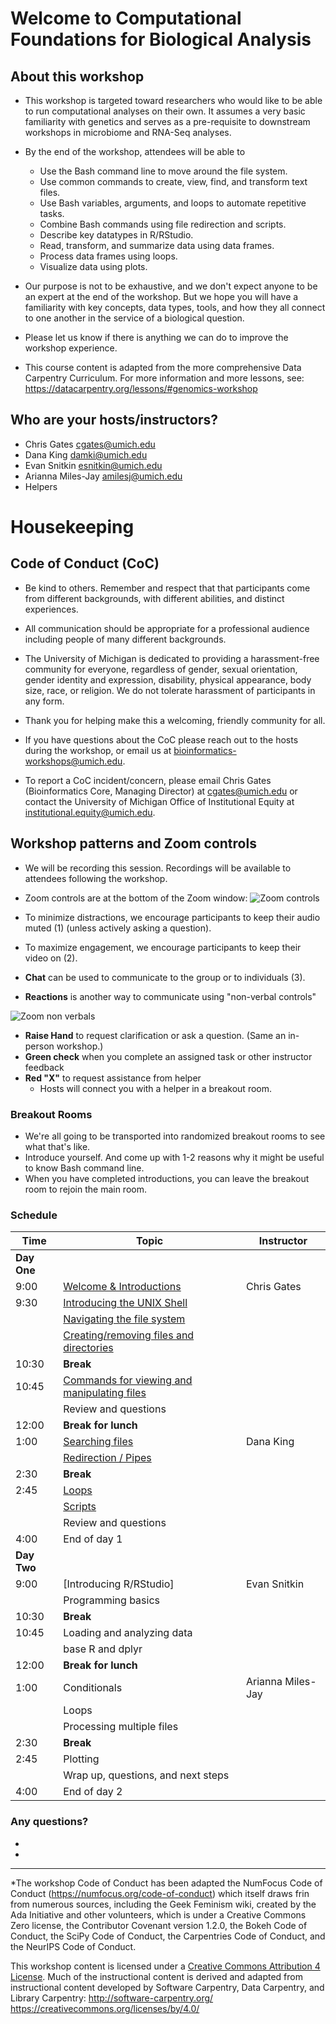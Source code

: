 # Welcome to Computational Foundations for Biological Analysis

## About this workshop

- This workshop is targeted toward researchers who would like to be able to run
  computational analyses on their own. It assumes a very basic familiarity with
  genetics and serves as a pre-requisite to downstream workshops in microbiome
  and RNA-Seq analyses.

- By the end of the workshop, attendees will be able to
  - Use the Bash command line to move around the file system.
  - Use common commands to create, view, find, and transform text files.
  - Use Bash variables, arguments, and loops to automate repetitive tasks.
  - Combine Bash commands using file redirection and scripts.
  - Describe key datatypes in R/RStudio.
  - Read, transform, and summarize data using data frames.
  - Process data frames using loops.
  - Visualize data using plots.


- Our purpose is not to be exhaustive, and we don't expect anyone to be an expert
  at the end of the workshop. But we hope you will have a familiarity with key
  concepts, data types, tools, and how they all connect to one another in the
  service of a biological question.


- Please let us know if there is anything we can do to improve the workshop
  experience.

- This course content is adapted from the more comprehensive Data Carpentry
  Curriculum. For more information and more lessons, see:
  https://datacarpentry.org/lessons/#genomics-workshop

## Who are your hosts/instructors?

- Chris Gates cgates@umich.edu
- Dana King damki@umich.edu
- Evan Snitkin esnitkin@umich.edu
- Arianna Miles-Jay amilesj@umich.edu
- Helpers


# Housekeeping

## Code of Conduct (CoC)

- Be kind to others. Remember and respect that that participants come from
  different backgrounds, with different abilities, and distinct experiences.

- All communication should be appropriate for a professional audience including people of many
  different backgrounds.

- The University of Michigan is dedicated to providing a harassment-free community for everyone,
  regardless of gender, sexual orientation, gender identity and expression, disability, physical
  appearance, body size, race, or religion. We do not tolerate harassment of participants in any
  form.

- Thank you for helping make this a welcoming, friendly community for all.

- If you have questions about the CoC please reach out to the hosts during the workshop, or
  email us at bioinformatics-workshops@umich.edu.

- To report a CoC incident/concern, please email Chris Gates (Bioinformatics Core, Managing
  Director) at cgates@umich.edu or contact the University of Michigan Office of Institutional
  Equity at institutional.equity@umich.edu.


## Workshop patterns and Zoom controls

- We will be recording this session. Recordings will be available to attendees following
  the workshop.

- Zoom controls are at the bottom of the Zoom window:
![Zoom controls](images/Module1_zoom_controls.png)

- To minimize distractions, we encourage participants to keep their audio muted (1) (unless
  actively asking a question).
- To maximize engagement, we encourage participants to keep their video on (2).
- **Chat** can be used to communicate to the group or to individuals (3).
- **Reactions** is another way to communicate using "non-verbal controls"

![Zoom non verbals](images/Module1_zoom_nonverbals.png)

  - **Raise Hand** to request clarification or ask a question. (Same an in-person workshop.)
  - **Green check** when you complete an assigned task or other instructor feedback
  - **Red "X"** to request assistance from helper
    - Hosts will connect you with a helper in a breakout room.

### Breakout Rooms

- We're all going to be transported into randomized breakout rooms to see what that's like.
- Introduce yourself. And come up with 1-2 reasons why it might be useful to know Bash command line.
- When you have completed introductions, you can leave the breakout room to rejoin the main room.


### Schedule

| Time | Topic | Instructor |
| ---- | ----------------- | ---------- |
| **Day One** |
| 9:00 | [Welcome & Introductions](https://umich-brcf-bioinf.github.io/2021-04-19-umich-computationalFoundations/site/Module00_Introduction) | Chris Gates |
| 9:30 | [Introducing the UNIX Shell](https://datacarpentry.org/shell-genomics/01-introduction/index.html)
| | [Navigating the file system](https://datacarpentry.org/shell-genomics/02-the-filesystem/index.html)
| | [Creating/removing files and directories](https://datacarpentry.org/shell-genomics/03-working-with-files/index.html)
| 10:30 | **Break**
| 10:45 | [Commands for viewing and manipulating files](https://datacarpentry.org/shell-genomics/03-working-with-files/index.html)
| | Review and questions
| 12:00 | **Break for lunch**
| 1:00 | [Searching files](https://datacarpentry.org/shell-genomics/04-redirection/index.html) | Dana King |
| | [Redirection / Pipes](https://datacarpentry.org/shell-genomics/04-redirection/index.html)
| 2:30 | **Break**
| 2:45 | [Loops](http://swcarpentry.github.io/shell-novice/05-loop/index.html)
| | [Scripts](http://swcarpentry.github.io/shell-novice/06-script/index.html)
| | Review and questions
| 4:00 | End of day 1
| **Day Two** |
| 9:00 | [Introducing R/RStudio] | Evan Snitkin |
| | Programming basics
| 10:30 | **Break**
| 10:45 | Loading and analyzing data
| | base R and dplyr
| 12:00 | **Break for lunch**
| 1:00 | Conditionals | Arianna Miles-Jay |
| | Loops
| | Processing multiple files
| 2:30 | **Break**
| 2:45 | Plotting
| | Wrap up, questions, and next steps
| 4:00 | End of day 2



### Any questions?
 -
 -


---

*The workshop Code of Conduct has been adapted the NumFocus Code of Conduct (https://numfocus.org/code-of-conduct) which itself draws frin from numerous sources, including the Geek Feminism wiki, created by the Ada Initiative and other volunteers, which is under a Creative Commons Zero license, the Contributor Covenant version 1.2.0, the Bokeh Code of Conduct, the SciPy Code of Conduct, the Carpentries Code of Conduct, and the NeurIPS Code of Conduct.

This workshop content is licensed under a [Creative Commons Attribution 4 License](https://creativecommons.org/licenses/by/4.0/).
Much of the instructional content is derived and adapted from instructional content developed by Software Carpentry, Data Carpentry, and Library Carpentry:
http://software-carpentry.org/
https://creativecommons.org/licenses/by/4.0/
